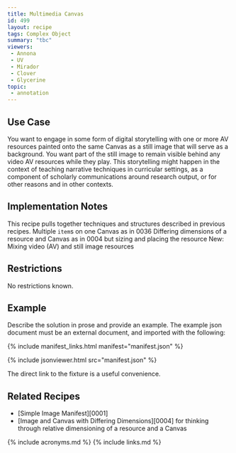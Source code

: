 ```yaml
---
title: Multimedia Canvas
id: 499
layout: recipe
tags: Complex Object
summary: "tbc"
viewers:
 - Annona
 - UV
 - Mirador
 - Clover
 - Glycerine
topic: 
 - annotation
---
```


## Use Case

You want to engage in some form of digital storytelling with one or more AV resources painted onto the same Canvas as a still image that will serve as a background. You want part of the still image to remain visible behind any video AV resources while they play. This storytelling might happen in the context of teaching narrative techniques in curricular settings, as a component of scholarly communications around research output, or for other reasons and in other contexts.

## Implementation Notes

This recipe pulls together techniques and structures described in previous recipes. 
Multiple `item`s on one Canvas as in 0036
Differing dimensions of a resource and Canvas as in 0004 but sizing and placing the resource 
New: Mixing video (AV) and still image resources

## Restrictions

No restrictions known.

## Example

Describe the solution in prose and provide an example.
The example json document must be an external document, and imported with the following:

{% include manifest_links.html manifest="manifest.json" %}

{% include jsonviewer.html src="manifest.json" %}

The direct link to the fixture is a useful convenience.

## Related Recipes

* [Simple Image Manifest][0001]
* [Image and Canvas with Differing Dimensions][0004] for thinking through relative dimensioning of a resource and a Canvas

{% include acronyms.md %}
{% include links.md %}

